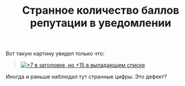 ﻿---
title: "Странное количество баллов репутации в уведомлении"
se.owner.user_id: 188366
se.owner.display_name: "Stranger in the Q"
se.owner.link: "https://ru.meta.stackoverflow.com/users/188366/stranger-in-the-q"
se.link: "https://ru.meta.stackoverflow.com/questions/9807/%d0%a1%d1%82%d1%80%d0%b0%d0%bd%d0%bd%d0%be%d0%b5-%d0%ba%d0%be%d0%bb%d0%b8%d1%87%d0%b5%d1%81%d1%82%d0%b2%d0%be-%d0%b1%d0%b0%d0%bb%d0%bb%d0%be%d0%b2-%d1%80%d0%b5%d0%bf%d1%83%d1%82%d0%b0%d1%86%d0%b8%d0%b8-%d0%b2-%d1%83%d0%b2%d0%b5%d0%b4%d0%be%d0%bc%d0%bb%d0%b5%d0%bd%d0%b8%d0%b8"
se.question_id: 9807
se.post_type: question
se.score: 7
---
<p>Вот такую картину увидел только что:</p>

<blockquote>
  <p><a href="https://i.stack.imgur.com/kns89.png" rel="nofollow noreferrer"><img src="https://i.stack.imgur.com/kns89.png" alt="+7 в заголовке, но +15 в выпадающем списке"></a></p>
</blockquote>

<p>Иногда и раньше наблюдал тут странные цифры. Это дефект?</p>
